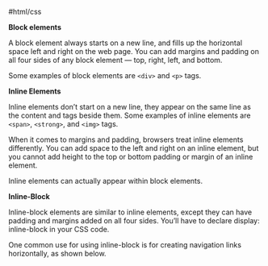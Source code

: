 #html/css

**Block elements**

A block element always starts on a new line, and fills up the horizontal space left and right on the web page. You can add margins and padding on all four sides of any block element — top, right, left, and bottom.

Some examples of block elements are `<div>` and `<p>` tags. 

**Inline Elements**

Inline elements don’t start on a new line, they appear on the same line as the content and tags beside them. Some examples of inline elements are `<span>`,  `<strong>`,  and `<img>` tags.

When it comes to margins and padding, browsers treat inline elements differently. You can add space to the left and right on an inline element, but you cannot add height to the top or bottom padding or margin of an inline element.

Inline elements can actually appear within block elements.

**Inline-Block**

Inline-block elements are similar to inline elements, except they can have padding and margins added on all four sides. You’ll have to declare display: inline-block in your CSS code.

One common use for using inline-block is for creating navigation links horizontally, as shown below. 